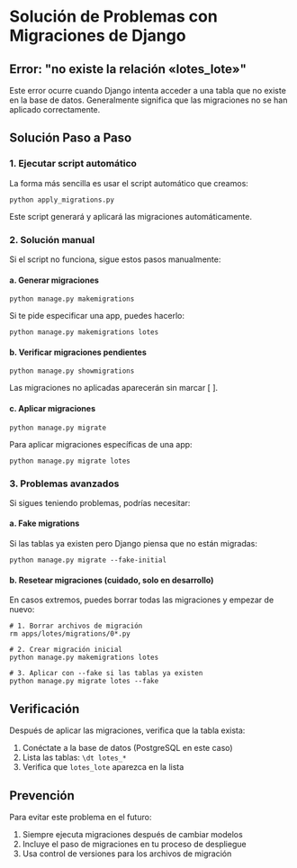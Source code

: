 # Solución de Problemas con Migraciones de Django

## Error: "no existe la relación «lotes_lote»"

Este error ocurre cuando Django intenta acceder a una tabla que no existe en la base de datos. Generalmente significa que las migraciones no se han aplicado correctamente.

## Solución Paso a Paso

### 1. Ejecutar script automático

La forma más sencilla es usar el script automático que creamos:

```
python apply_migrations.py
```

Este script generará y aplicará las migraciones automáticamente.

### 2. Solución manual

Si el script no funciona, sigue estos pasos manualmente:

#### a. Generar migraciones

```
python manage.py makemigrations
```

Si te pide especificar una app, puedes hacerlo:

```
python manage.py makemigrations lotes
```

#### b. Verificar migraciones pendientes

```
python manage.py showmigrations
```

Las migraciones no aplicadas aparecerán sin marcar [ ].

#### c. Aplicar migraciones

```
python manage.py migrate
```

Para aplicar migraciones específicas de una app:

```
python manage.py migrate lotes
```

### 3. Problemas avanzados

Si sigues teniendo problemas, podrías necesitar:

#### a. Fake migrations

Si las tablas ya existen pero Django piensa que no están migradas:

```
python manage.py migrate --fake-initial
```

#### b. Resetear migraciones (cuidado, solo en desarrollo)

En casos extremos, puedes borrar todas las migraciones y empezar de nuevo:

```
# 1. Borrar archivos de migración
rm apps/lotes/migrations/0*.py

# 2. Crear migración inicial
python manage.py makemigrations lotes

# 3. Aplicar con --fake si las tablas ya existen
python manage.py migrate lotes --fake
```

## Verificación

Después de aplicar las migraciones, verifica que la tabla exista:

1. Conéctate a la base de datos (PostgreSQL en este caso)
2. Lista las tablas: `\dt lotes_*`
3. Verifica que `lotes_lote` aparezca en la lista

## Prevención

Para evitar este problema en el futuro:

1. Siempre ejecuta migraciones después de cambiar modelos
2. Incluye el paso de migraciones en tu proceso de despliegue
3. Usa control de versiones para los archivos de migración